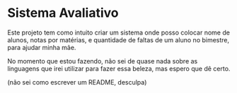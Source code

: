# Sistema Avaliativo

Este projeto tem como intuito criar um sistema onde posso colocar nome de alunos, notas por matérias, e quantidade de faltas de um aluno no bimestre, para ajudar minha mãe.

No momento que estou fazendo, não sei de quase nada sobre as linguagens que irei utilizar para fazer essa beleza, mas espero que dê certo.

(não sei como escrever um README, desculpa)
